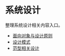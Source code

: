 # 系统设计

整理系统设计相关内容入口。

- [面向对象与设计原则](./面向对象与设计原则.md)
- [设计模式](./designMode.md)
- [范型相关设计](./范型相关设计.md)